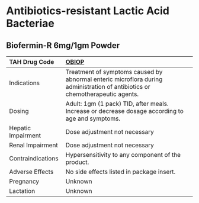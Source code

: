 # Antibiotics-resistant Lactic Acid Bacteriae

## Biofermin-R 6mg/1gm Powder

| TAH Drug Code      | [OBIOP](https://www.tahsda.org.tw/drugs/hissearch.php?drug_code=OBIOP)                                                       |
|:-------------------|:-----------------------------------------------------------------------------------------------------------------------------|
| Indications        | Treatment of symptoms caused by abnormal enteric microflora during administration of antibiotics or chemotherapeutic agents. |
| Dosing             | Adult: 1gm (1 pack) TID, after meals. Increase or decrease dosage according to age and symptoms.                             |
| Hepatic Impairment | Dose adjustment not necessary                                                                                                |
| Renal Impairment   | Dose adjustment not necessary                                                                                                |
| Contraindications  | Hypersensitivity to any component of the product.                                                                            |
| Adverse Effects    | No side effects listed in package insert.                                                                                    |
| Pregnancy          | Unknown                                                                                                                      |
| Lactation          | Unknown                                                                                                                      |

